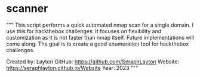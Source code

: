 # scanner

"""
This script performs a quick automated nmap scan for a single domain. I use this for hackthebox challenges.
It focuses on flexibility and customization as it is not faster than nmap itself. Future implementations will come along.
The goal is to create a good enumeration tool for hackthebox challenges.

Created by: Layton
GitHub: https://github.com/SeraphLayton
Website: https://seraphlayton.github.io/Website
Year: 2023
"""
